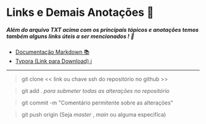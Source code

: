 # Links e Demais Anotações :eagle:



##### Além do arquivo TXT acima com os principais tópicos e anotações temos também alguns links úteis a ser mencionados !  :file_folder:

- [Documentação Markdown :books: ](https://markdown.net.br/sintaxe-basica/)
- [Typora (Link para Download) :information_source: ](https://typora.io/)



--------------------

> git clone << link ou chave ssh do repositório no github >>

> git add . _para submeter todas as alterações no repositório_

> git commit -m "Comentário permitente sobre as alterações" 

> git push origin <branch> (Seja _master_ , _main_ ou alguma especifíca)

